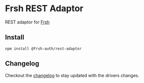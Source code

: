 # Frsh REST Adaptor

REST adaptor for [Frsh](https://github.com/JackieLi565/frsh/tree/main/packages/frsh)

## Install

```
npm install @frsh-auth/rest-adaptor
```

## Changelog

Checkout the [changelog]() to stay updated with the drivers changes.
